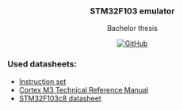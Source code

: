<p align="center">
    <h3 align="center">STM32F103 emulator</h3>
    <p align="center">Bachelor thesis</p>
    <p align="center">
        <a href="/LICENSE">
            <img alt="GitHub" src="https://img.shields.io/github/license/Rexagon/stm32-emulator?style=for-the-badge" />
        </a>
    </p>
</p>

### Used datasheets:
* [Instruction set](https://static.docs.arm.com/ddi0403/eb/DDI0403E_B_armv7m_arm.pdf)
* [Cortex M3 Technical Reference Manual](https://static.docs.arm.com/100165/0201/arm_cortexm3_processor_trm_100165_0201_01_en.pdf)
* [STM32F103c8 datasheet](https://www.st.com/resource/en/datasheet/stm32f103c8.pdf)
